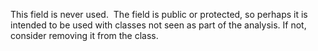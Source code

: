 This field is never used.  The field is public or protected, so perhaps it is intended to be used with classes not seen as part of the analysis. If not, consider removing it from the class.